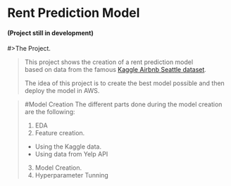 # Rent Prediction Model
#### (Project still in development)


#>The Project.
> This project shows the creation of a rent prediction model  
> based on data from the famous [Kaggle Airbnb Seattle dataset](https://www.kaggle.com/airbnb/seattle).  
>   
> The idea of this project is to create the best model possible
> and then deploy the model in AWS.


>#Model Creation
> The different parts done during the model creation are the following:  
> 
>1. EDA
>2. Feature creation.  
> 
>  - Using the Kaggle data.  
> - Using data from Yelp API
> 3. Model Creation.
> 4. Hyperparameter Tunning
> 
